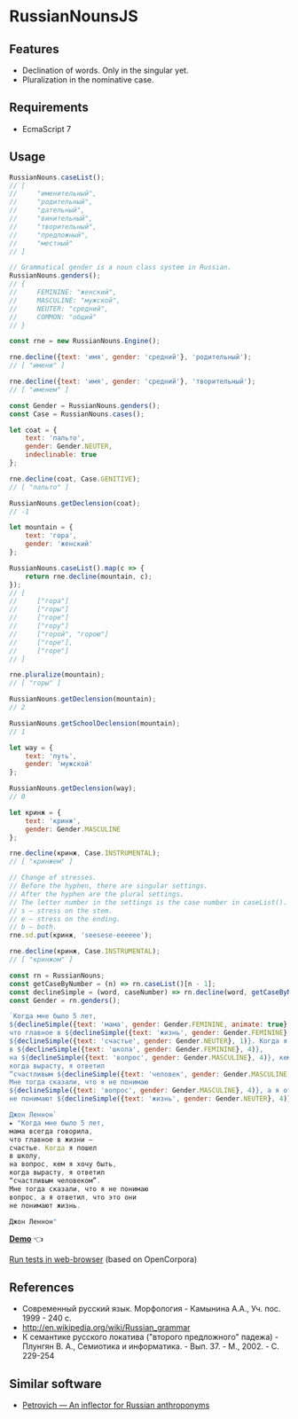 # RussianNounsJS

## Features

* Declination of words. Only in the singular yet.
* Pluralization in the nominative case.

## Requirements

* EcmaScript 7

## Usage

```js
RussianNouns.caseList();
// [
//     "именительный",
//     "родительный",
//     "дательный",
//     "винительный",
//     "творительный",
//     "предложный",
//     "местный"
// ]

// Grammatical gender is a noun class system in Russian.
RussianNouns.genders();
// {
//     FEMININE: "женский",
//     MASCULINE: "мужской",
//     NEUTER: "средний",
//     COMMON: "общий"
// }

const rne = new RussianNouns.Engine();

rne.decline({text: 'имя', gender: 'средний'}, 'родительный');
// [ "имени" ]

rne.decline({text: 'имя', gender: 'средний'}, 'творительный');
// [ "именем" ]

const Gender = RussianNouns.genders();
const Case = RussianNouns.cases();

let coat = {
    text: 'пальто',
    gender: Gender.NEUTER,
    indeclinable: true
};

rne.decline(coat, Case.GENITIVE);
// [ "пальто" ]

RussianNouns.getDeclension(coat);
// -1

let mountain = {
    text: 'гора',
    gender: 'женский'
};

RussianNouns.caseList().map(c => {
    return rne.decline(mountain, c);
});
// [
//     ["гора"]
//     ["горы"]
//     ["горе"]
//     ["гору"]
//     ["горой", "горою"]
//     ["горе"],
//     ["горе"]
// ]

rne.pluralize(mountain);
// [ "горы" ]

RussianNouns.getDeclension(mountain);
// 2

RussianNouns.getSchoolDeclension(mountain);
// 1

let way = {
    text: 'путь',
    gender: 'мужской'
};

RussianNouns.getDeclension(way);
// 0

let кринж = {
    text: 'кринж',
    gender: Gender.MASCULINE
};

rne.decline(кринж, Case.INSTRUMENTAL);
// [ "кринжем" ]

// Change of stresses.
// Before the hyphen, there are singular settings.
// After the hyphen are the plural settings.
// The letter number in the settings is the case number in caseList().
// s — stress on the stem.
// e — stress on the ending.
// b — both.
rne.sd.put(кринж, 'seesese-eeeeee');

rne.decline(кринж, Case.INSTRUMENTAL);
// [ "кринжом" ]

```

```js
const rn = RussianNouns;
const getCaseByNumber = (n) => rn.caseList()[n - 1];
const declineSimple = (word, caseNumber) => rn.decline(word, getCaseByNumber(caseNumber))[0];
const Gender = rn.genders();

`Когда мне было 5 лет,
${declineSimple({text: 'мама', gender: Gender.FEMININE, animate: true}, 1)} всегда говорила,
что главное в ${declineSimple({text: 'жизнь', gender: Gender.FEMININE}, 7)} –
${declineSimple({text: 'счастье', gender: Gender.NEUTER}, 1)}. Когда я пошел
в ${declineSimple({text: 'школа', gender: Gender.FEMININE}, 4)},
на ${declineSimple({text: 'вопрос', gender: Gender.MASCULINE}, 4)}, кем я хочу быть,
когда вырасту, я ответил
“счастливым ${declineSimple({text: 'человек', gender: Gender.MASCULINE, animate: true}, 5)}”.
Мне тогда сказали, что я не понимаю
${declineSimple({text: 'вопрос', gender: Gender.MASCULINE}, 4)}, а я ответил, что это они
не понимают ${declineSimple({text: 'жизнь', gender: Gender.NEUTER}, 4)}.

Джон Леннон`
▸ "Когда мне было 5 лет,
мама всегда говорила,
что главное в жизни –
счастье. Когда я пошел
в школу,
на вопрос, кем я хочу быть,
когда вырасту, я ответил
“счастливым человеком”.
Мне тогда сказали, что я не понимаю
вопрос, а я ответил, что это они
не понимают жизнь.

Джон Леннон"
```
**[Demo](https://georgy7.github.io/RussianNounsJS/)**  :point_left:

[Run tests in web-browser](https://georgy7.github.io/RussianNounsJS/testing.html) (based on OpenCorpora)

## References
- Современный русский язык. Морфология - Камынина А.А., Уч. пос. 1999 - 240 с.
- http://en.wikipedia.org/wiki/Russian_grammar
- К семантике русского локатива ("второго предложного" падежа) - Плунгян В. А., Семиотика и информатика. - Вып. 37. - М., 2002. - С. 229-254

## Similar software

- [Petrovich — An inflector for Russian anthroponyms](https://github.com/petrovich)
